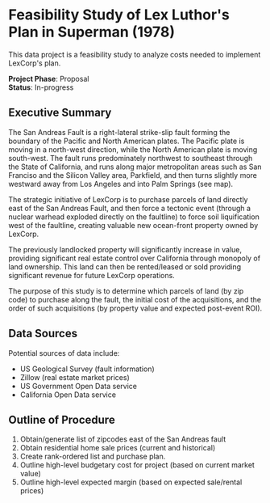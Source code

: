 # Feasibility Study of Lex Luthor's Plan in Superman (1978)  
This data project is a feasibility study to analyze costs needed to implement LexCorp's plan.   

**Project Phase**: Proposal  
**Status**: In-progress  


## Executive Summary

The San Andreas Fault is a right-lateral strike-slip fault forming the boundary of the Pacific and North American plates. The Pacific plate is moving in a north-west direction, while the North American plate is moving south-west. The fault runs predominately northwest to southeast through the State of California, and runs along major metropolitan areas such as San Franciso and the Silicon Valley area, Parkfield, and then turns slightly more westward away from Los Angeles and into Palm Springs (see map).

The strategic initiative of LexCorp is to purchase parcels of land directly east of the San Andreas Fault, and then force a tectonic event (through a nuclear warhead exploded directly on the faultline) to force soil liquification west of the faultline, creating valuable new ocean-front property owned by LexCorp.

The previously landlocked property will significantly increase in value, providing significant real estate control over California through monopoly of land ownership. This land can then be rented/leased or sold providing significant revenue for future LexCorp operations. 

The purpose of this study is to determine which parcels of land (by zip code) to purchase along the fault, the initial cost of the acquisitions, and the order of such acquisitions (by property value and expected post-event ROI).

## Data Sources

Potential sources of data include:
* US Geological Survey (fault information)
* Zillow (real estate market prices)
* US Government Open Data service
* California Open Data service

## Outline of Procedure

1. Obtain/generate list of zipcodes east of the San Andreas fault
2. Obtain residential home sale prices (current and historical)
3. Create rank-ordered list and purchase plan.
4. Outline high-level budgetary cost for project (based on current market value)
5. Outline high-level expected margin (based on expected sale/rental prices)
